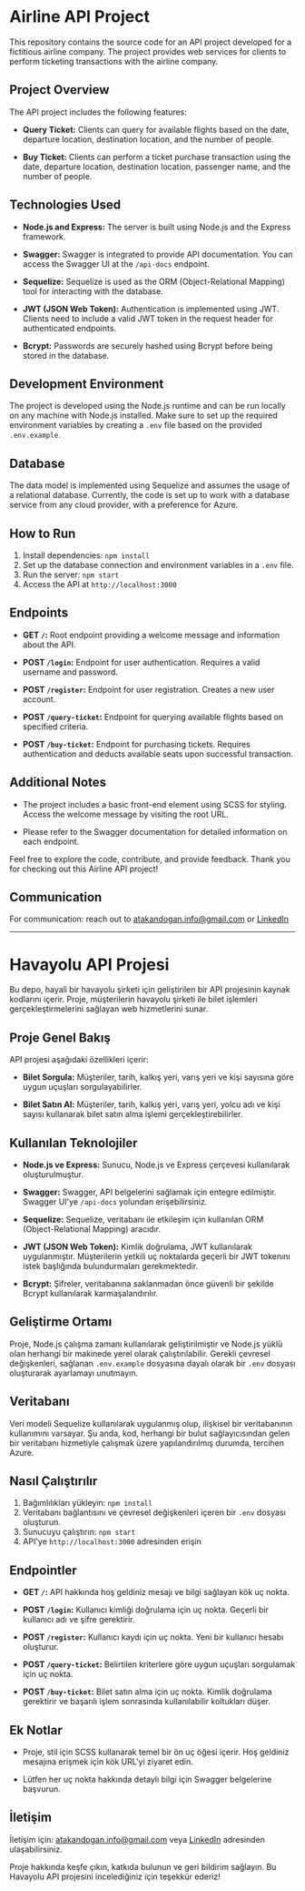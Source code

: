 # Airline API Project

This repository contains the source code for an API project developed for a fictitious airline company. The project provides web services for clients to perform ticketing transactions with the airline company.

## Project Overview

The API project includes the following features:

- **Query Ticket:** Clients can query for available flights based on the date, departure location, destination location, and the number of people.

- **Buy Ticket:** Clients can perform a ticket purchase transaction using the date, departure location, destination location, passenger name, and the number of people.

## Technologies Used

- **Node.js and Express:** The server is built using Node.js and the Express framework.

- **Swagger:** Swagger is integrated to provide API documentation. You can access the Swagger UI at the `/api-docs` endpoint.

- **Sequelize:** Sequelize is used as the ORM (Object-Relational Mapping) tool for interacting with the database.

- **JWT (JSON Web Token):** Authentication is implemented using JWT. Clients need to include a valid JWT token in the request header for authenticated endpoints.

- **Bcrypt:** Passwords are securely hashed using Bcrypt before being stored in the database.

## Development Environment

The project is developed using the Node.js runtime and can be run locally on any machine with Node.js installed. Make sure to set up the required environment variables by creating a `.env` file based on the provided `.env.example`.

## Database

The data model is implemented using Sequelize and assumes the usage of a relational database. Currently, the code is set up to work with a database service from any cloud provider, with a preference for Azure.

## How to Run

1. Install dependencies: `npm install`
2. Set up the database connection and environment variables in a `.env` file.
3. Run the server: `npm start`
4. Access the API at `http://localhost:3000`

## Endpoints

- **GET `/`:** Root endpoint providing a welcome message and information about the API.

- **POST `/login`:** Endpoint for user authentication. Requires a valid username and password.

- **POST `/register`:** Endpoint for user registration. Creates a new user account.

- **POST `/query-ticket`:** Endpoint for querying available flights based on specified criteria.

- **POST `/buy-ticket`:** Endpoint for purchasing tickets. Requires authentication and deducts available seats upon successful transaction.

## Additional Notes

- The project includes a basic front-end element using SCSS for styling. Access the welcome message by visiting the root URL.

- Please refer to the Swagger documentation for detailed information on each endpoint.

Feel free to explore the code, contribute, and provide feedback. Thank you for checking out this Airline API project!

## Communication
For communication: reach out to atakandogan.info@gmail.com or [LinkedIn](https://www.linkedin.com/in/atakandoan/) 

********************************************************************************************************************************************************

# Havayolu API Projesi

Bu depo, hayali bir havayolu şirketi için geliştirilen bir API projesinin kaynak kodlarını içerir. Proje, müşterilerin havayolu şirketi ile bilet işlemleri gerçekleştirmelerini sağlayan web hizmetlerini sunar.

## Proje Genel Bakış

API projesi aşağıdaki özellikleri içerir:

- **Bilet Sorgula:** Müşteriler, tarih, kalkış yeri, varış yeri ve kişi sayısına göre uygun uçuşları sorgulayabilirler.

- **Bilet Satın Al:** Müşteriler, tarih, kalkış yeri, varış yeri, yolcu adı ve kişi sayısı kullanarak bilet satın alma işlemi gerçekleştirebilirler.

## Kullanılan Teknolojiler

- **Node.js ve Express:** Sunucu, Node.js ve Express çerçevesi kullanılarak oluşturulmuştur.

- **Swagger:** Swagger, API belgelerini sağlamak için entegre edilmiştir. Swagger UI'ye `/api-docs` yolundan erişebilirsiniz.

- **Sequelize:** Sequelize, veritabanı ile etkileşim için kullanılan ORM (Object-Relational Mapping) aracıdır.

- **JWT (JSON Web Token):** Kimlik doğrulama, JWT kullanılarak uygulanmıştır. Müşterilerin yetkili uç noktalarda geçerli bir JWT tokenını istek başlığında bulundurmaları gerekmektedir.

- **Bcrypt:** Şifreler, veritabanına saklanmadan önce güvenli bir şekilde Bcrypt kullanılarak karmaşalandırılır.

## Geliştirme Ortamı

Proje, Node.js çalışma zamanı kullanılarak geliştirilmiştir ve Node.js yüklü olan herhangi bir makinede yerel olarak çalıştırılabilir. Gerekli çevresel değişkenleri, sağlanan `.env.example` dosyasına dayalı olarak bir `.env` dosyası oluşturarak ayarlamayı unutmayın.

## Veritabanı

Veri modeli Sequelize kullanılarak uygulanmış olup, ilişkisel bir veritabanının kullanımını varsayar. Şu anda, kod, herhangi bir bulut sağlayıcısından gelen bir veritabanı hizmetiyle çalışmak üzere yapılandırılmış durumda, tercihen Azure.

## Nasıl Çalıştırılır

1. Bağımlılıkları yükleyin: `npm install`
2. Veritabanı bağlantısını ve çevresel değişkenleri içeren bir `.env` dosyası oluşturun.
3. Sunucuyu çalıştırın: `npm start`
4. API'ye `http://localhost:3000` adresinden erişin

## Endpointler

- **GET `/`:** API hakkında hoş geldiniz mesajı ve bilgi sağlayan kök uç nokta.

- **POST `/login`:** Kullanıcı kimliği doğrulama için uç nokta. Geçerli bir kullanıcı adı ve şifre gerektirir.

- **POST `/register`:** Kullanıcı kaydı için uç nokta. Yeni bir kullanıcı hesabı oluşturur.

- **POST `/query-ticket`:** Belirtilen kriterlere göre uygun uçuşları sorgulamak için uç nokta.

- **POST `/buy-ticket`:** Bilet satın alma için uç nokta. Kimlik doğrulama gerektirir ve başarılı işlem sonrasında kullanılabilir koltukları düşer.

## Ek Notlar

- Proje, stil için SCSS kullanarak temel bir ön uç öğesi içerir. Hoş geldiniz mesajına erişmek için kök URL'yi ziyaret edin.

- Lütfen her uç nokta hakkında detaylı bilgi için Swagger belgelerine başvurun.


## İletişim
İletişim için: atakandogan.info@gmail.com veya [LinkedIn](https://www.linkedin.com/in/atakandoan/) adresinden ulaşabilirsiniz.

Proje hakkında keşfe çıkın, katkıda bulunun ve geri bildirim sağlayın. Bu Havayolu API projesini incelediğiniz için teşekkür ederiz!

